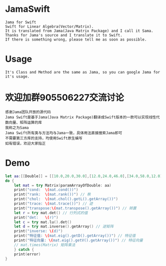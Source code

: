 # JamaSwift
    Jama for Swift
    Swift for Linear Algebra(Vector/Matrix).
    It is translated from Jama(Java Matrix Package) and I call it Sama.
    Thanks for Jama's source and I translate it to Swift.
    If there is something wrong, please tell me as soon as possible.

# Usage
    It's Class and Method are the same as Jama, so you can google Jama for it's usage.

# 欢迎加群905506227交流讨论
    感谢Jama团队开放的源代码
    Jama Swift是基于Jama(Java Matrix Package)翻译成Swift版本的一款可以实现线性代数向量、矩阵运算的库
    我称之为Sama
    Jama Swift所有类与方法均与Jama一致，具体用法直接搜索Jama即可
    不需要第三方库的支持，均使用Swift原生编写
    如有错误，欢迎大家指正
    
# Demo
```swift
let aa:[[Double]] = [[10.0,20.0,30.0],[12.0,24.0,46.0],[34.0,58.0,12.0]]
do {
    let mat = try Matrix(paramArrayOfDouble: aa)
    print("cond:  \(mat.cond())") 
    print("rank:  \(mat.rank())") // 秩
    print("chol:  \(mat.chol().getL().getArray())")
    print("trace: \(mat.trace())") // 迹
    print("transpose:\(mat.transpose().getArray())") // 转置
    let r = try mat.det() // 行列式的值
    print("det:   \(r)")
    let c = try mat.lu().det()
    let d = try mat.inverse().getArray() // 逆矩阵
    print("inverse: \(d)")
    print("特征值: \(mat.eig().getD().getArray())") // 特征值
    print("特征向量: \(mat.eig().getV().getArray())") // 特征向量
    // mat.times(Matrix) 矩阵乘法
    } catch {
    print(error)
}
```
